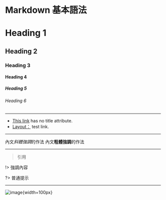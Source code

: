 # Markdown 基本語法

# Heading 1
## Heading 2
### Heading 3
#### Heading 4
##### Heading 5
###### Heading 6

---

- [This link](http://example.net/) has no title attribute.
- [Layout：](Pages/layout.md) test link.


---

內文*斜體強調*的作法
內文**粗體強調**的作法

---

> 引用

!> 強調內容

?> 普通提示

---

![image](https://images.unsplash.com/photo-1682687220208-22d7a2543e88?q=80&w=1975&auto=format&fit=crop&ixlib=rb-4.0.3&ixid=M3wxMjA3fDF8MHxwaG90by1wYWdlfHx8fGVufDB8fHx8fA%3D%3D){width=100px}
